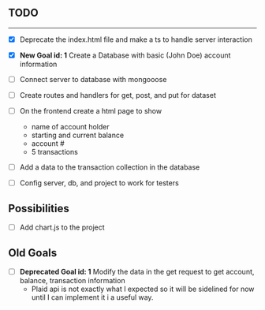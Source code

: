 ## TODO
---
- [X] Deprecate the index.html file and make a ts to handle server interaction
- [X] **New Goal id: 1** Create a Database with basic (John Doe) account information 
- [ ] Connect server to database with mongooose
- [ ] Create routes and handlers for get, post, and put for dataset
- [ ] On the frontend create a html page to show
     - name of account holder
     - starting and current balance 
     - account #
     - 5 transactions
- [ ] Add a data to the transaction collection in the database
- [ ] Config server, db, and project to work for testers


## Possibilities
- [ ] Add chart.js to the project

## Old Goals
 
- [ ] **Deprecated Goal id: 1** Modify the data in the get request to get account, balance, transaction information
    - Plaid api is not exactly what I expected so it will be sidelined for now until I can implement it i a useful way.